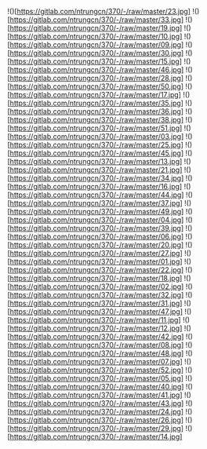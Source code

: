 !()[https://gitlab.com/ntrungcn/370/-/raw/master/23.jpg]
!()[https://gitlab.com/ntrungcn/370/-/raw/master/33.jpg]
!()[https://gitlab.com/ntrungcn/370/-/raw/master/19.jpg]
!()[https://gitlab.com/ntrungcn/370/-/raw/master/10.jpg]
!()[https://gitlab.com/ntrungcn/370/-/raw/master/09.jpg]
!()[https://gitlab.com/ntrungcn/370/-/raw/master/30.jpg]
!()[https://gitlab.com/ntrungcn/370/-/raw/master/15.jpg]
!()[https://gitlab.com/ntrungcn/370/-/raw/master/46.jpg]
!()[https://gitlab.com/ntrungcn/370/-/raw/master/28.jpg]
!()[https://gitlab.com/ntrungcn/370/-/raw/master/50.jpg]
!()[https://gitlab.com/ntrungcn/370/-/raw/master/17.jpg]
!()[https://gitlab.com/ntrungcn/370/-/raw/master/35.jpg]
!()[https://gitlab.com/ntrungcn/370/-/raw/master/36.jpg]
!()[https://gitlab.com/ntrungcn/370/-/raw/master/38.jpg]
!()[https://gitlab.com/ntrungcn/370/-/raw/master/51.jpg]
!()[https://gitlab.com/ntrungcn/370/-/raw/master/03.jpg]
!()[https://gitlab.com/ntrungcn/370/-/raw/master/25.jpg]
!()[https://gitlab.com/ntrungcn/370/-/raw/master/45.jpg]
!()[https://gitlab.com/ntrungcn/370/-/raw/master/13.jpg]
!()[https://gitlab.com/ntrungcn/370/-/raw/master/21.jpg]
!()[https://gitlab.com/ntrungcn/370/-/raw/master/34.jpg]
!()[https://gitlab.com/ntrungcn/370/-/raw/master/16.jpg]
!()[https://gitlab.com/ntrungcn/370/-/raw/master/44.jpg]
!()[https://gitlab.com/ntrungcn/370/-/raw/master/37.jpg]
!()[https://gitlab.com/ntrungcn/370/-/raw/master/49.jpg]
!()[https://gitlab.com/ntrungcn/370/-/raw/master/04.jpg]
!()[https://gitlab.com/ntrungcn/370/-/raw/master/39.jpg]
!()[https://gitlab.com/ntrungcn/370/-/raw/master/06.jpg]
!()[https://gitlab.com/ntrungcn/370/-/raw/master/20.jpg]
!()[https://gitlab.com/ntrungcn/370/-/raw/master/27.jpg]
!()[https://gitlab.com/ntrungcn/370/-/raw/master/01.jpg]
!()[https://gitlab.com/ntrungcn/370/-/raw/master/22.jpg]
!()[https://gitlab.com/ntrungcn/370/-/raw/master/18.jpg]
!()[https://gitlab.com/ntrungcn/370/-/raw/master/02.jpg]
!()[https://gitlab.com/ntrungcn/370/-/raw/master/32.jpg]
!()[https://gitlab.com/ntrungcn/370/-/raw/master/31.jpg]
!()[https://gitlab.com/ntrungcn/370/-/raw/master/47.jpg]
!()[https://gitlab.com/ntrungcn/370/-/raw/master/11.jpg]
!()[https://gitlab.com/ntrungcn/370/-/raw/master/12.jpg]
!()[https://gitlab.com/ntrungcn/370/-/raw/master/42.jpg]
!()[https://gitlab.com/ntrungcn/370/-/raw/master/08.jpg]
!()[https://gitlab.com/ntrungcn/370/-/raw/master/48.jpg]
!()[https://gitlab.com/ntrungcn/370/-/raw/master/07.jpg]
!()[https://gitlab.com/ntrungcn/370/-/raw/master/52.jpg]
!()[https://gitlab.com/ntrungcn/370/-/raw/master/05.jpg]
!()[https://gitlab.com/ntrungcn/370/-/raw/master/40.jpg]
!()[https://gitlab.com/ntrungcn/370/-/raw/master/41.jpg]
!()[https://gitlab.com/ntrungcn/370/-/raw/master/43.jpg]
!()[https://gitlab.com/ntrungcn/370/-/raw/master/24.jpg]
!()[https://gitlab.com/ntrungcn/370/-/raw/master/26.jpg]
!()[https://gitlab.com/ntrungcn/370/-/raw/master/29.jpg]
!()[https://gitlab.com/ntrungcn/370/-/raw/master/14.jpg]
